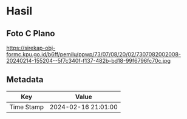 # Hasil

## Foto C Plano

https://sirekap-obj-formc.kpu.go.id/b6ff/pemilu/ppwp/73/07/08/20/02/7307082002008-20240214-155204--5f7c340f-f137-482b-bd18-99f6796fc70c.jpg


## Metadata

| Key        | Value               |
| ---------- | ------------------- |
| Time Stamp | 2024-02-16 21:01:00 |



